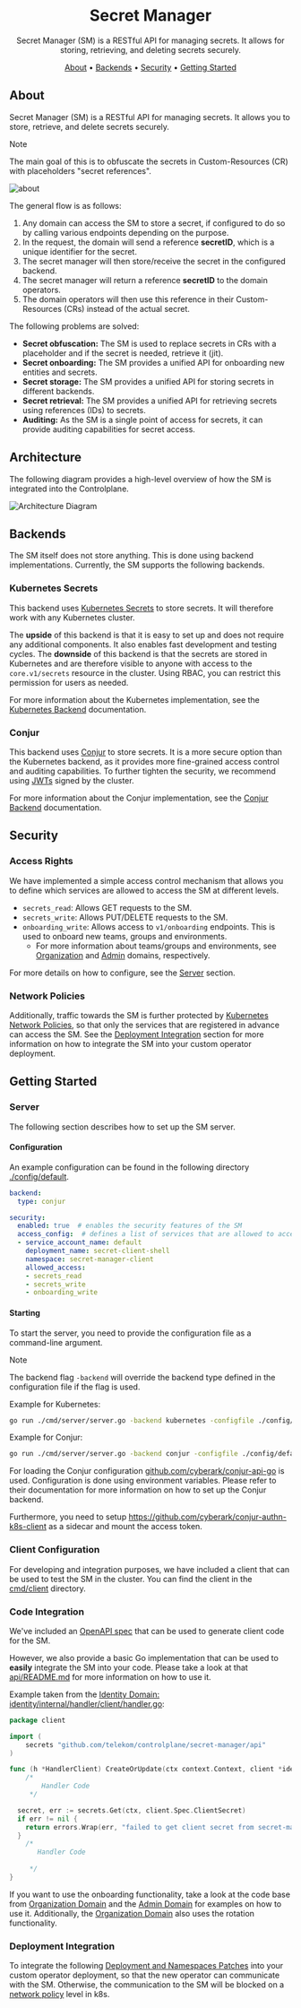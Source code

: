 <!--
Copyright 2025 Deutsche Telekom IT GmbH

SPDX-License-Identifier: Apache-2.0
-->

<p align="center">
  <h1 align="center">Secret Manager</h1>
</p>

<p align="center">
  Secret Manager (SM) is a RESTful API for managing secrets. It allows for storing, retrieving, and deleting secrets securely.
</p>

<p align="center">
  <a href="#about">About</a> •
  <a href="#backends">Backends</a> •
  <a href="#security">Security</a> •
  <a href="#getting-started">Getting Started</a>
</p>

## About

Secret Manager (SM) is a RESTful API for managing secrets. It allows you to store, retrieve, and delete secrets securely. 

> [!NOTE]
> The main goal of this is to obfuscate the secrets in Custom-Resources (CR) with placeholders "secret references".


![about](docs/about.drawio.svg)

The general flow is as follows:
1. Any domain can access the SM to store a secret, if configured to do so by calling various endpoints depending on the purpose.
2. In the request, the domain will send a reference **secretID**, which is a unique identifier for the secret.
3. The secret manager will then store/receive the secret in the configured backend.
4. The secret manager will return a reference **secretID** to the domain operators.
5. The domain operators will then use this reference in their Custom-Resources (CRs) instead of the actual secret.


The following problems are solved:

* **Secret obfuscation:** The SM is used to replace secrets in CRs with a placeholder and if the secret is needed, retrieve it (jit).
* **Secret onboarding:** The SM provides a unified API for onboarding new entities and secrets.
* **Secret storage:** The SM provides a unified API for storing secrets in different backends.
* **Secret retrieval:** The SM provides a unified API for retrieving secrets using references (IDs) to secrets.
* **Auditing:** As the SM is a single point of access for secrets, it can provide auditing capabilities for secret access.

## Architecture

The following diagram provides a high-level overview of how the SM is integrated into the Controlplane.

![Architecture Diagram](docs/overview.drawio.svg)


## Backends

The SM itself does not store anything. This is done using backend implementations.
Currently, the SM supports the following backends.

### Kubernetes Secrets

This backend uses [Kubernetes Secrets](https://kubernetes.io/docs/concepts/configuration/secret/) to store secrets. 
It will therefore work with any Kubernetes cluster. 

The **upside** of this backend is that it is easy to set up and does not require any additional components. It also enables fast development and testing cycles.
The **downside** of this backend is that the secrets are stored in Kubernetes and are therefore visible to anyone with access to the `core.v1/secrets` resource in the cluster. Using RBAC, you can restrict this permission for users as needed.

For more information about the Kubernetes implementation, see the [Kubernetes Backend](./pkg/backend/kubernetes/README.md) documentation.

### Conjur

This backend uses [Conjur](https://www.conjur.org/) to store secrets. 
It is a more secure option than the Kubernetes backend, as it provides more fine-grained access control and auditing capabilities.
To further tighten the security, we recommend using [JWTs](https://kubernetes.io/docs/reference/access-authn-authz/authentication/#openid-connect-tokens) signed by the cluster.

For more information about the Conjur implementation, see the [Conjur Backend](./pkg/backend/conjur/README.md) documentation.

## Security

### Access Rights

We have implemented a simple access control mechanism that allows you to define which services are allowed to access the SM at different levels.

* `secrets_read`: Allows GET requests to the SM.
* `secrets_write`: Allows PUT/DELETE requests to the SM.
* `onboarding_write`: Allows access to `v1/onboarding` endpoints. This is used to onboard new teams, groups and environments.
  * For more information about teams/groups and environments, see [Organization](../organization/README.md) and [Admin](../admin/README.md) domains, respectively.

For more details on how to configure, see the [Server](#server) section.

### Network Policies

Additionally, traffic towards the SM is further protected by [Kubernetes Network Policies](https://kubernetes.io/docs/concepts/services-networking/network-policies/),
so that only the services that are registered in advance can access the SM.
See the [Deployment Integration](#deployment-integration) section for more information on how to integrate the SM into your custom operator deployment.

## Getting Started

### Server

The following section describes how to set up the SM server.

#### Configuration
An example configuration can be found in the following directory [./config/default](./config/default).

```yaml
backend:
  type: conjur

security:
  enabled: true  # enables the security features of the SM
  access_config:  # defines a list of services that are allowed to access the SM
  - service_account_name: default
    deployment_name: secret-client-shell
    namespace: secret-manager-client
    allowed_access: 
    - secrets_read
    - secrets_write
    - onboarding_write
```

#### Starting
To start the server, you need to provide the configuration file as a command-line argument.

> [!NOTE]
> The backend flag `-backend` will override the backend type defined in the configuration file if the flag is used.

Example for Kubernetes:

```bash
go run ./cmd/server/server.go -backend kubernetes -configfile ./config/default/config.yaml
```

Example for Conjur:

```bash
go run ./cmd/server/server.go -backend conjur -configfile ./config/default/config.yaml
```

For loading the Conjur configuration [github.com/cyberark/conjur-api-go](https://github.com/cyberark/conjur-api-go) is used. 
Configuration is done using environment variables. Please refer to their documentation for more information on how to set up the Conjur backend.

Furthermore, you need to setup https://github.com/cyberark/conjur-authn-k8s-client as a sidecar and mount the access token.

### Client Configuration

For developing and integration purposes, we have included a client that can be used to test the SM in the cluster.
You can find the client in the [cmd/client](./cmd/client) directory.

### Code Integration
We've included an [OpenAPI spec](./api/openapi.yaml) that can be used to generate client code for the SM.

However, we also provide a basic Go implementation that can be used to **easily** integrate the SM into your code.
Please take a look at that [api/README.md](./api/README.md) for more information on how to use it. 


Example taken from the [Identity Domain: identity/internal/handler/client/handler.go](../identity/internal/handler/client/handler.go):

```go
package client

import (
	secrets "github.com/telekom/controlplane/secret-manager/api"
)

func (h *HandlerClient) CreateOrUpdate(ctx context.Context, client *identityv1.Client) (err error) {
	/*
	    Handler Code
	 */

  secret, err := secrets.Get(ctx, client.Spec.ClientSecret)
  if err != nil {
    return errors.Wrap(err, "failed to get client secret from secret-manager")
  }
    /*
       Handler Code
        
     */
}
```

If you want to use the onboarding functionality, take a look at the code base from [Organization Domain](../organization/README.md) and the [Admin Domain](../admin/README.md) for examples on how to use it.
Additionally, the [Organization Domain](../organization/README.md) also uses the rotation functionality.

### Deployment Integration
To integrate the following [Deployment and Namespaces Patches](./config/patches) into your custom operator deployment, so that the new operator can communicate with the SM.
Otherwise, the communication to the SM will be blocked on a [network policy](https://kubernetes.io/docs/concepts/services-networking/network-policies/) level in k8s. 

